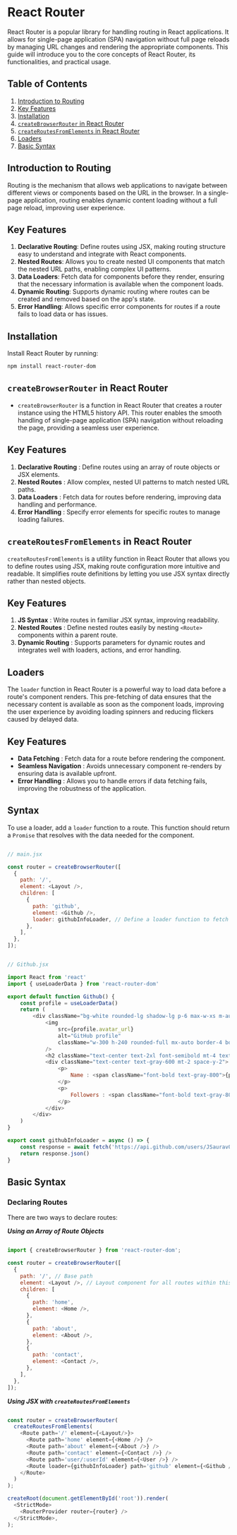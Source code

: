 # React Router

React Router is a popular library for handling routing in React applications. It allows for single-page application (SPA) navigation without full page reloads by managing URL changes and rendering the appropriate components. This guide will introduce you to the core concepts of React Router, its functionalities, and practical usage.

## Table of Contents
1. [Introduction to Routing](#introduction-to-routing)
2. [Key Features](#key-features)
3. [Installation](#installation)
4. [`createBrowserRouter` in React Router](#createbrowserrouter-in-react-router)
5. [`createRoutesFromElements` in React Router](#createroutesfromelements-in-react-router)
6. [Loaders](#loaders)
7. [Basic Syntax](#basic-syntax)

## Introduction to Routing

Routing is the mechanism that allows web applications to navigate between different views or components based on the URL in the browser. In a single-page application, routing enables dynamic content loading without a full page reload, improving user experience.

## Key Features

1. **Declarative Routing**: Define routes using JSX, making routing structure easy to understand and integrate with React components.
2. **Nested Routes**: Allows you to create nested UI components that match the nested URL paths, enabling complex UI patterns.
3. **Data Loaders**: Fetch data for components before they render, ensuring that the necessary information is available when the component loads.
4. **Dynamic Routing**: Supports dynamic routing where routes can be created and removed based on the app's state.
5. **Error Handling**: Allows specific error components for routes if a route fails to load data or has issues.

## Installation

Install React Router by running:
```bash
npm install react-router-dom
```

## `createBrowserRouter` in React Router

- `createBrowserRouter` is a function in React Router that creates a router instance using the HTML5 history API. This router enables the smooth handling of single-page application (SPA) navigation without reloading the page, providing a seamless user experience.

## Key Features

1. **Declarative Routing** : Define routes using an array of route objects or JSX elements.
2. **Nested Routes** : Allow complex, nested UI patterns to match nested URL paths.
3. **Data Loaders** : Fetch data for routes before rendering, improving data handling and performance.
4. **Error Handling** : Specify error elements for specific routes to manage loading failures.

## `createRoutesFromElements` in React Router

`createRoutesFromElements` is a utility function in React Router that allows you to define routes using JSX, making route configuration more intuitive and readable. It simplifies route definitions by letting you use JSX syntax directly rather than nested objects.

## Key Features

1. **JS Syntax** :  Write routes in familiar JSX syntax, improving readability.
2. **Nested Routes** : Define nested routes easily by nesting `<Route>` components within a parent route.
3. **Dynamic Routing** : Supports parameters for dynamic routes and integrates well with loaders, actions, and error handling.

## Loaders

The `loader` function in React Router is a powerful way to load data before a route's component renders. This pre-fetching of data ensures that the necessary content is available as soon as the component loads, improving the user experience by avoiding loading spinners and reducing flickers caused by delayed data.

## Key Features

- **Data Fetching** : Fetch data for a route before rendering the component.
- **Seamless Navigation** :  Avoids unnecessary component re-renders by ensuring data is available upfront.
- **Error Handling** :  Allows you to handle errors if data fetching fails, improving the robustness of the application.

## Syntax 

To use a loader, add a `loader` function to a route. This function should return a `Promise` that resolves with the data needed for the component.

```javascript

// main.jsx

const router = createBrowserRouter([
  {
    path: '/',
    element: <Layout />,
    children: [
      {
        path: 'github',
        element: <Github />,
        loader: githubInfoLoader, // Define a loader function to fetch data
      },
    ],
  },
]);

```

``` javascript 

// Github.jsx

import React from 'react'
import { useLoaderData } from 'react-router-dom'

export default function Github() {
    const profile = useLoaderData()
    return (
        <div className="bg-white rounded-lg shadow-lg p-6 max-w-xs m-auto mt-10 mb-10 border border-gray-300">
            <img
                src={profile.avatar_url}
                alt="GitHub profile"
                className="w-300 h-240 rounded-full mx-auto border-4 border-gray-400"
            />
            <h2 className="text-center text-2xl font-semibold mt-4 text-gray-600">GitHub Profile</h2>
            <div className="text-center text-gray-600 mt-2 space-y-2"> {/* Adds vertical space between items */}
                <p>
                    Name : <span className="font-bold text-gray-800">{profile.name}</span>
                </p>
                <p>
                    Followers : <span className="font-bold text-gray-800">{profile.followers}</span>
                </p>
            </div>
        </div>
    )
}

export const githubInfoLoader = async () => {
    const response = await fetch('https://api.github.com/users/JSaurav0409')
    return response.json()
}

```

## Basic Syntax

### Declaring Routes

There are two ways to declare routes:

***Using an Array of Route Objects***

```javascript

import { createBrowserRouter } from 'react-router-dom';

const router = createBrowserRouter([
  {
    path: '/', // Base path
    element: <Layout />, // Layout component for all routes within this path
    children: [
      {
        path: 'home',
        element: <Home />,
      },
      {
        path: 'about',
        element: <About />,
      },
      {
        path: 'contact',
        element: <Contact />,
      },
    ],
  },
]);

```
***Using JSX with `createRoutesFromElements`***

``` javascript 

const router = createBrowserRouter(
  createRoutesFromElements(
    <Route path='/' element={<Layout/>}>
      <Route path='home' element={<Home />} />
      <Route path='about' element={<About />} />
      <Route path='contact' element={<Contact />} />
      <Route path='user/:userId' element={<User />} />
      <Route loader={githubInfoLoader} path='github' element={<Github />} />
    </Route>
  )
);

createRoot(document.getElementById('root')).render(
  <StrictMode>
    <RouterProvider router={router} />
  </StrictMode>,
);


```